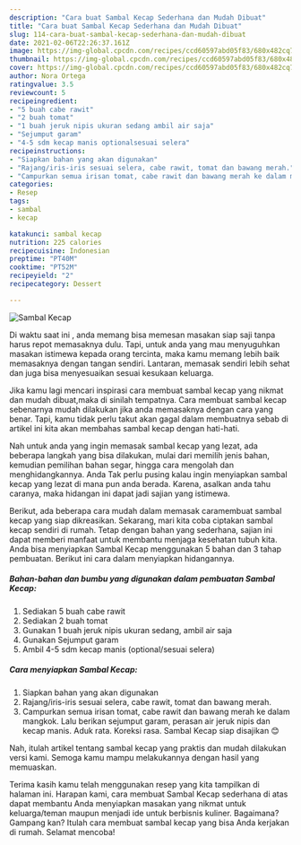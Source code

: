 ```yaml
---
description: "Cara buat Sambal Kecap Sederhana dan Mudah Dibuat"
title: "Cara buat Sambal Kecap Sederhana dan Mudah Dibuat"
slug: 114-cara-buat-sambal-kecap-sederhana-dan-mudah-dibuat
date: 2021-02-06T22:26:37.161Z
image: https://img-global.cpcdn.com/recipes/ccd60597abd05f83/680x482cq70/sambal-kecap-foto-resep-utama.jpg
thumbnail: https://img-global.cpcdn.com/recipes/ccd60597abd05f83/680x482cq70/sambal-kecap-foto-resep-utama.jpg
cover: https://img-global.cpcdn.com/recipes/ccd60597abd05f83/680x482cq70/sambal-kecap-foto-resep-utama.jpg
author: Nora Ortega
ratingvalue: 3.5
reviewcount: 5
recipeingredient:
- "5 buah cabe rawit"
- "2 buah tomat"
- "1 buah jeruk nipis ukuran sedang ambil air saja"
- "Sejumput garam"
- "4-5 sdm kecap manis optionalsesuai selera"
recipeinstructions:
- "Siapkan bahan yang akan digunakan"
- "Rajang/iris-iris sesuai selera, cabe rawit, tomat dan bawang merah."
- "Campurkan semua irisan tomat, cabe rawit dan bawang merah ke dalam mangkok. Lalu berikan sejumput garam, perasan air jeruk nipis dan kecap manis. Aduk rata. Koreksi rasa. Sambal Kecap siap disajikan 😊"
categories:
- Resep
tags:
- sambal
- kecap

katakunci: sambal kecap 
nutrition: 225 calories
recipecuisine: Indonesian
preptime: "PT40M"
cooktime: "PT52M"
recipeyield: "2"
recipecategory: Dessert

---
```



![Sambal Kecap](https://img-global.cpcdn.com/recipes/ccd60597abd05f83/680x482cq70/sambal-kecap-foto-resep-utama.jpg)

Di waktu  saat ini , anda memang bisa memesan masakan siap saji tanpa harus repot memasaknya dulu. Tapi, untuk anda yang mau menyuguhkan masakan istimewa kepada orang tercinta, maka kamu memang lebih baik memasaknya dengan tangan sendiri. Lantaran, memasak sendiri lebih sehat dan juga bisa menyesuaikan sesuai kesukaan keluarga.

Jika kamu lagi mencari inspirasi cara membuat sambal kecap yang nikmat dan mudah dibuat,maka di sinilah tempatnya. Cara membuat sambal kecap  sebenarnya mudah dilakukan jika anda memasaknya dengan cara yang benar. Tapi, kamu tidak perlu takut akan gagal dalam membuatnya 
sebab di artikel ini kita akan membahas sambal kecap dengan hati-hati.  



Nah untuk anda yang ingin memasak sambal kecap yang lezat, ada beberapa langkah yang bisa dilakukan, mulai dari memilih jenis bahan, kemudian pemilihan bahan segar, hingga cara mengolah dan menghidangkannya. Anda Tak perlu pusing kalau ingin menyiapkan sambal kecap yang lezat di mana pun anda berada. Karena, asalkan anda  tahu caranya, maka hidangan ini dapat jadi sajian yang istimewa.

Berikut, ada beberapa cara mudah dalam memasak caramembuat sambal kecap yang siap dikreasikan. Sekarang, mari kita coba ciptakan sambal kecap sendiri di rumah. Tetap dengan bahan yang sederhana, sajian ini dapat memberi manfaat untuk membantu menjaga kesehatan tubuh kita. Anda bisa menyiapkan Sambal Kecap menggunakan 5 bahan dan 3 tahap pembuatan. Berikut ini cara dalam menyiapkan hidangannya.

<!--inarticleads1-->

##### Bahan-bahan dan bumbu yang digunakan dalam pembuatan Sambal Kecap:

1. Sediakan 5 buah cabe rawit
1. Sediakan 2 buah tomat
1. Gunakan 1 buah jeruk nipis ukuran sedang, ambil air saja
1. Gunakan Sejumput garam
1. Ambil 4-5 sdm kecap manis (optional/sesuai selera)




<!--inarticleads2-->

##### Cara menyiapkan Sambal Kecap:

1. Siapkan bahan yang akan digunakan
1. Rajang/iris-iris sesuai selera, cabe rawit, tomat dan bawang merah.
1. Campurkan semua irisan tomat, cabe rawit dan bawang merah ke dalam mangkok. Lalu berikan sejumput garam, perasan air jeruk nipis dan kecap manis. Aduk rata. Koreksi rasa. Sambal Kecap siap disajikan 😊




Nah, itulah artikel tentang  sambal kecap  yang praktis dan mudah dilakukan versi kami. Semoga kamu mampu melakukannya dengan hasil yang memuaskan. 

Terima kasih kamu telah menggunakan resep yang kita tampilkan di halaman ini. Harapan kami, cara membuat  Sambal Kecap sederhana di atas dapat membantu Anda menyiapkan masakan yang nikmat untuk keluarga/teman maupun menjadi ide untuk berbisnis kuliner. Bagaimana? Gampang kan? Itulah cara membuat sambal kecap yang bisa Anda kerjakan di rumah. Selamat mencoba!

